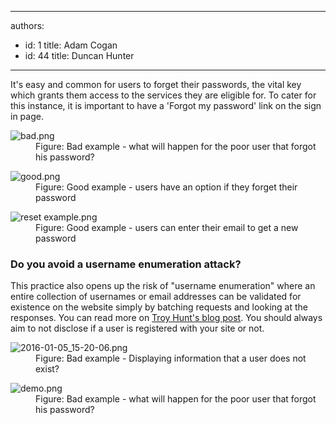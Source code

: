 

---
authors:
  - id: 1
    title: Adam Cogan
  - id: 44
    title: Duncan Hunter
---




<span class='intro'> <p>It's easy and common for users to forget their passwords, the vital key which grants
                    them access to the services they are eligible for. To cater for this instance, it
                    is important to have a 'Forgot my password' link on the sign in page.​<br></p> </span>

<dl class="badImage"><dt> <img src="/SiteAssets/authentication-do-you-have-a-forgot-my-password-link/bad.png" alt="bad.png" /></dt><dd>Figure&#58; Bad example - what will happen for the poor user that forgot his password?</dd></dl><dl class="goodImage"><dt><img src="/SiteAssets/authentication-do-you-have-a-forgot-my-password-link/good.png" alt="good.png" /></dt><dd> Figure&#58; Good example - users have an option if they forget their password</dd></dl><dl class="goodImage"><dt><img src="/SiteAssets/authentication-do-you-have-a-forgot-my-password-link/reset%20example.png" alt="reset example.png" /></dt><dd> Figure&#58; Good example - users can enter their email to get a new password</dd></dl><h3>​Do you avoid a&#160;username enumeration attack?<br></h3><p>This practice also opens up the risk of &quot;username enumeration&quot; where an entire collection of usernames or email addresses can be validated for existence on the website simply by batching requests and looking at the responses. You can read more on <a href="http&#58;//www.troyhunt.com/2012/05/everything-you-ever-wanted-to-know.html">Troy Hunt's blog post</a>. You should always aim to not disclose if a user is registered with your site or not.</p><dl class="badImage"><dt><img src="/SiteAssets/authentication-do-you-have-a-forgot-my-password-link/2016-01-05_15-20-06.png" alt="2016-01-05_15-20-06.png" /></dt><dd>Figure&#58; Bad example - Displaying information that a user does not exist?</dd></dl><dl class="badImage"><dt><img src="/SiteAssets/authentication-do-you-have-a-forgot-my-password-link/demo.png" alt="demo.png" /></dt><dd>Figure&#58; Bad example - what will happen for the poor user that forgot his password? <br></dd></dl>



